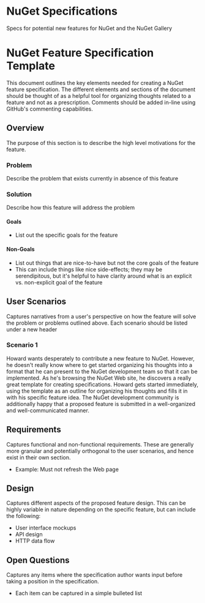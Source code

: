 # NuGet Specifications

Specs for potential new features for NuGet and the NuGet Gallery

# NuGet Feature Specification Template

This document outlines the key elements needed for creating a NuGet feature specification. The different elements and sections of the document should be thought of as a helpful tool for organizing thoughts related to a feature and not as a prescription. Comments should be added in-line using GitHub's commenting capabilities.

## Overview
The purpose of this section is to describe the high level motivations for the feature.

### Problem
Describe the problem that exists currently in absence of this feature

### Solution
Describe how this feature will address the problem

#### Goals
* List out the specific goals for the feature

#### Non-Goals
* List out things that are nice-to-have but not the core goals of the feature
* This can include things like nice side-effects; they may be serendipitous, but it's helpful to have clarity around what is an explicit vs. non-explicit goal of the feature

## User Scenarios
Captures narratives from a user's perspective on how the feature will solve the problem or problems outlined above. Each scenario should be listed under a new header

### Scenario 1
Howard wants desperately to contribute a new feature to NuGet. However, he doesn't really know where to get started organizing his thoughts into a format that he can present to the NuGet development team so that it can be implemented. As he's browsing the NuGet Web site, he discovers a really great template for creating specifications. Howard gets started immediately, using the template as an outline for organizing his thoughts and fills it in with his specific feature idea. The NuGet development community is additionally happy that a proposed feature is submitted in a well-organized and well-communicated manner.

## Requirements
Captures functional and non-functional requirements. These are generally more granular and potentially orthogonal to the user scenarios, and hence exist in their own section.
* Example: Must not refresh the Web page

## Design
Captures different aspects of the proposed feature design. This can be highly variable in nature depending on the specific feature, but can include the following:
* User interface mockups 
* API design
* HTTP data flow

## Open Questions
Captures any items where the specification author wants input before taking a position in the specification.
* Each item can be captured in a simple bulleted list